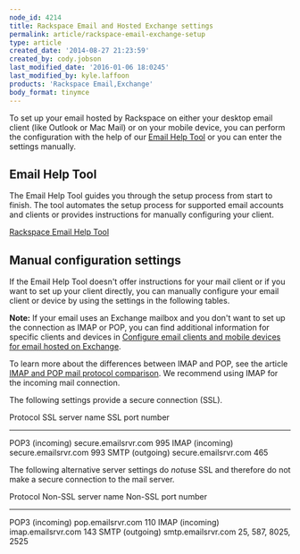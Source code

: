 ```yaml
---
node_id: 4214
title: Rackspace Email and Hosted Exchange settings
permalink: article/rackspace-email-exchange-setup
type: article
created_date: '2014-08-27 21:23:59'
created_by: cody.jobson
last_modified_date: '2016-01-06 18:0245'
last_modified_by: kyle.laffoon
products: 'Rackspace Email,Exchange'
body_format: tinymce
---
```


To set up your email hosted by Rackspace on either your desktop email
client (like Outlook or Mac Mail) or on your mobile device, you can
perform the configuration with the help of our [Email Help
Tool](https://emailhelp.rackspace.com/) or you can enter the settings
manually.

Email Help Tool
---------------

The Email Help Tool guides you through the setup process from start to
finish. The tool automates the setup process for supported email
accounts and clients or provides instructions for manually
configuring your client.

[Rackspace Email Help Tool](https://emailhelp.rackspace.com/)

Manual configuration settings
-----------------------------

If the Email Help Tool doesn't offer instructions for your mail client
or if you want to set up your client directly, you can manually
configure your email client or device by using the settings in the
following tables.

**Note:** If your email uses an Exchange mailbox and you don't want to
set up the connection as IMAP or POP, you can find additional
information for specific clients and devices in [Configure email clients
and mobile devices for email hosted on
Exchange](http://www.rackspace.com/knowledge_center/article/configure-email-clients-and-mobile-devices-for-email-hosted-on-exchange).

To learn more about the differences between IMAP and POP, see the
article [IMAP and POP mail protocol
comparison](http://www.rackspace.com/knowledge_center/article/imap-and-pop-mail-protocol-comparison). We
recommend using IMAP for the incoming mail connection.

The following settings provide a secure connection (SSL).

  Protocol          SSL server name        SSL port number
  ----------------- ---------------------- -----------------
  POP3 (incoming)   secure.emailsrvr.com   995
  IMAP (incoming)   secure.emailsrvr.com   993
  SMTP (outgoing)   secure.emailsrvr.com   465

The following alternative server settings do *not*use SSL and therefore
do not make a secure connection to the mail server.

  Protocol          Non-SSL server name   Non-SSL port number
  ----------------- --------------------- ---------------------
  POP3 (incoming)   pop.emailsrvr.com     110
  IMAP (incoming)   imap.emailsrvr.com    143
  SMTP (outgoing)   smtp.emailsrvr.com    25, 587, 8025, 2525



